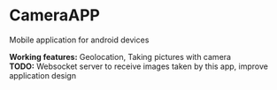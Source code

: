 # CameraAPP
Mobile application for android devices

<b>Working features:</b> Geolocation, Taking pictures with camera <br />
<b>TODO:</b> Websocket server to receive images taken by this app, improve application design
